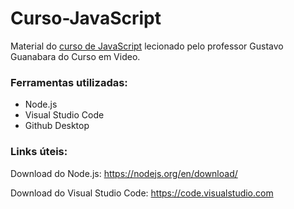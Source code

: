 # Curso-JavaScript

Material do [curso de JavaScript](https://www.youtube.com/watch?v=BXqUH86F-kA&list=PLntvgXM11X6pi7mW0O4ZmfUI1xDSIbmTm) lecionado pelo professor Gustavo Guanabara do Curso em Video.

### Ferramentas utilizadas:
* Node.js
* Visual Studio Code
* Github Desktop

### Links úteis: 

Download do Node.js: https://nodejs.org/en/download/

Download do Visual Studio Code: https://code.visualstudio.com
